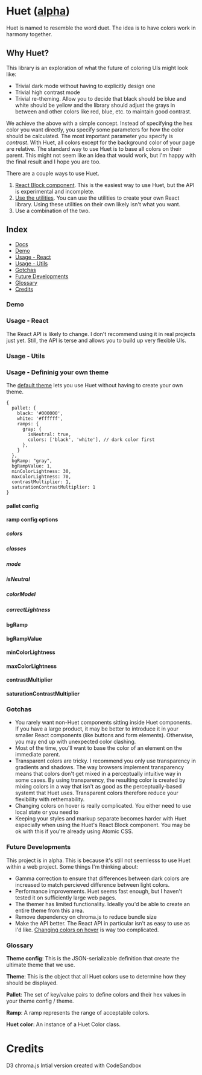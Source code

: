 # Huet ([alpha](#future-developments))

Huet is named to resemble the word duet. The idea is to have colors work in harmony together.

## Why Huet?

This library is an exploration of what the future of coloring UIs might look like:
- Trivial dark mode without having to explicitly design one
- Trivial high contrast mode
- Trivial re-theming. Allow you to decide that black should be blue and white should be yellow and the library should adjust the grays in between and other colors like red, blue, etc. to maintain good contrast.

We achieve the above with a simple concept. Instead of specifying the hex color you want directly, you specify some parameters for how the color should be calculated. The most important parameter you specify is *contrast*. With Huet, all colors except for the background color of your page are relative. The standard way to use Huet is to base all colors on their parent. This might not seem like an idea that would work, but I'm happy with the final result and I hope you are too.

There are a couple ways to use Huet.
1. [React Block component](). This is the easiest way to use Huet, but the API is experimental and incomplete.
2. [Use the utilities](). You can use the utilities to create your own React library. Using these utilities on their own likely isn't what you want.
3. Use a combination of the two.

## Index
- [Docs](#docs)
- [Demo]()
- [Usage - React]()
- [Usage - Utils]()
- [Gotchas]()
- [Future Developments]()
- [Glossary]()
- [Credits]()

### Demo

### Usage - React

The React API is likely to change. I don't recommend using it in real projects just yet. Still, the API is terse and allows you to build up very flexible UIs.

### Usage - Utils

### Usage - Defininig your own theme

The [default theme]() lets you use Huet without having to create your own theme.
```
{
  pallet: {
    black: '#000000',
    white: '#ffffff',
    ramps: {
      gray: {
        isNeutral: true,
        colors: ['black', 'white'], // dark color first
      },
    }
  },
  bgRamp: "gray",
  bgRampValue: 1,
  minColorLightness: 30,
  maxColorLightness: 70,
  contrastMultiplier: 1,
  saturationContrastMultiplier: 1
}
```

#### pallet config

#### ramp config options
##### colors
##### classes
##### mode
##### isNeutral
##### colorModel
##### correctLightness

#### bgRamp
#### bgRampValue
#### minColorLightness
#### maxColorLightness
#### contrastMultiplier
#### saturationContrastMultiplier

### Gotchas

- You rarely want non-Huet components sitting inside Huet components. If you have a large product, it may be better to introduce it in your smaller React components (like buttons and form elements). Otherwise, you may end up with unexpected color clashing.
- Most of the time, you'll want to base the color of an element on the immediate parent.
- Transparent colors are tricky. I recommend you only use transparency in gradients and shadows. The way browsers implement transparency means that colors don't get mixed in a perceptually intuitive way in some cases. By using transparency, the resulting color is created by mixing colors in a way that isn't as good as the perceptually-based systemt that Huet uses. Transparent colors therefore reduce your flexibility with rethemability.
- Changing colors on hover is really complicated. You either need to use local state or you need to 
- Keeping your styles and markup separate becomes harder with Huet especially when using the Huet's React Block component. You may be ok with this if you're already using Atomic CSS.

### Future Developments

This project is in alpha. This is because it's still not seemlesss to use Huet within a web project. Some things I'm thinking about:
- Gamma correction to ensure that differences between dark colors are increased to match percieved difference between light colors.
- Performance improvements. Huet seems fast enough, but I haven't tested it on sufficiently large web pages.
- The themer has limited functionality. Ideally you'd be able to create an entire theme from this area.
- Remove dependency on chroma.js to reduce bundle size
- Make the API better. The React API in particular isn't as easy to use as I'd like. [Changing colors on hover](#future-developments) is way too complicated.

### Glossary

**Theme config**: This is the JSON-serializable definition that create the ultimate theme that we use.

**Theme**: This is the object that all Huet colors use to determine how they should be displayed.

**Pallet**: The set of key/value pairs to define colors and their hex values in your theme config / theme.

**Ramp**: A ramp represents the range of acceptable colors.

**Huet color**: An instance of a Huet Color class.

# Credits

D3
chroma.js
Intial version created with CodeSandbox
